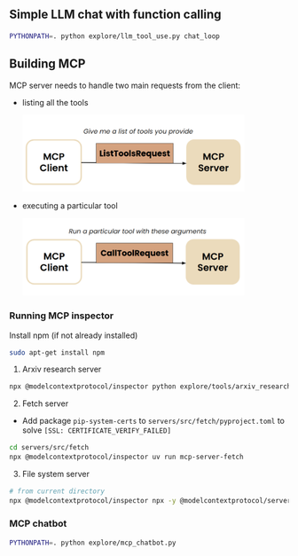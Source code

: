 
## Simple LLM chat with function calling

```bash
PYTHONPATH=. python explore/llm_tool_use.py chat_loop
```

## Building MCP
MCP server needs to handle two main requests from the client:
- listing all the tools
  
   <img src="../assets/server_list_tools.png" width="400">

- executing a particular tool
  
  <img src="../assets/server_call_tool.png" width="400">

### Running MCP inspector
Install npm (if not already installed)
```bash
sudo apt-get install npm
```

1. Arxiv research server
```bash
npx @modelcontextprotocol/inspector python explore/tools/arxiv_research.py
```

2. Fetch server
- Add package `pip-system-certs` to `servers/src/fetch/pyproject.toml` to solve `[SSL: CERTIFICATE_VERIFY_FAILED]`
```bash
cd servers/src/fetch
npx @modelcontextprotocol/inspector uv run mcp-server-fetch
```

3. File system server

```bash
# from current directory
npx @modelcontextprotocol/inspector npx -y @modelcontextprotocol/server-filesystem
```


### MCP chatbot

```bash
PYTHONPATH=. python explore/mcp_chatbot.py
```
